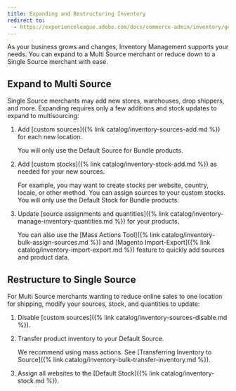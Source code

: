 ```yaml
---
title: Expanding and Restructuring Inventory
redirect to:
  - https://experienceleague.adobe.com/docs/commerce-admin/inventory/get-started/expand-restructure.html
---
```


As your business grows and changes, Inventory Management supports your needs. You can expand to a Multi Source merchant or reduce down to a Single Source merchant with ease.

## Expand to Multi Source

Single Source merchants may add new stores, warehouses, drop shippers, and more. Expanding requires only a few additions and stock updates to expand to multisourcing:

1. Add [custom sources]({% link catalog/inventory-sources-add.md %}) for each new location.

   You will only use the Default Source for Bundle products.

1. Add [custom stocks]({% link catalog/inventory-stock-add.md %}) as needed for your new sources.

   For example, you may want to create stocks per website, country, locale, or other method. You can assign sources to your custom stocks. You will only use the Default Stock for Bundle products.

1. Update [source assignments and quantities]({% link catalog/inventory-manage-inventory-quantities.md %}) for your products.

   You can also use the [Mass Actions Tool]({% link catalog/inventory-bulk-assign-sources.md %}) and [Magento Import-Export]({% link catalog/inventory-import-export.md %}) feature to quickly add sources and product data.

## Restructure to Single Source

For Multi Source merchants wanting to reduce online sales to one location for shipping, modify your sources, stock, and quantities to update:

1. Disable [custom sources]({% link catalog/inventory-sources-disable.md %}).

1. Transfer product inventory to your Default Source.

   We recommend using mass actions. See [Transferring Inventory to Source]({% link catalog/inventory-bulk-transfer-inventory.md %}).

1. Assign all websites to the [Default Stock]({% link catalog/inventory-stock.md %}).
